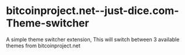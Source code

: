 bitcoinproject.net--just-dice.com-Theme-switcher
================================================

A simple theme switcher extension, This will switch between 3 available themes from bitcoinproject.net
